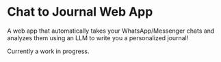 # Chat to Journal Web App

A web app that automatically takes your WhatsApp/Messenger chats and analyzes them using an LLM to write you a personalized journal!

Currently a work in progress.
